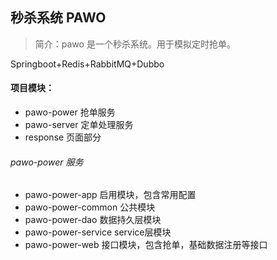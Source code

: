 ## 秒杀系统 PAWO
> 简介：pawo 是一个秒杀系统。用于模拟定时抢单。

Springboot+Redis+RabbitMQ+Dubbo


#### 项目模块：

- pawo-power 抢单服务
- pawo-server 定单处理服务
- response 页面部分

###### pawo-power 服务

- pawo-power-app 启用模块，包含常用配置
- pawo-power-common  公共模块
- pawo-power-dao  数据持久层模块
- pawo-power-service  service层模块
- pawo-power-web  接口模块，包含抢单，基础数据注册等接口


